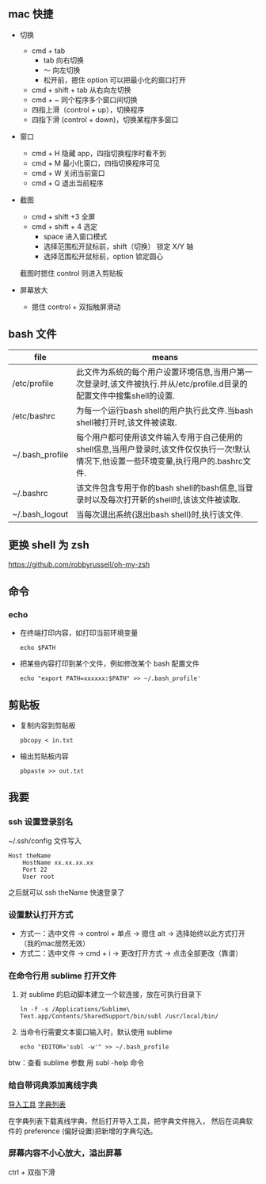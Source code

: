 ## mac 快捷

- 切换

	* cmd + tab
		* tab 向右切换
		* ～ 向左切换
		* 松开前，摁住 option 可以把最小化的窗口打开
	* cmd + shift + tab 从右向左切换
	* cmd + ~ 同个程序多个窗口间切换
	* 四指上滑（control + up），切换程序
	* 四指下滑 (control + down)，切换某程序多窗口

- 窗口

	* cmd + H 隐藏 app，四指切换程序时看不到
	* cmd + M 最小化窗口，四指切换程序可见
	* cmd + W 关闭当前窗口
	* cmd + Q 退出当前程序

- 截图

	* cmd + shift +3 全屏
	* cmd + shift + 4 选定
		* space 进入窗口模式
		* 选择范围松开鼠标前，shift（切换） 锁定 X/Y 轴
		* 选择范围松开鼠标前，option 锁定圆心

	截图时摁住 control 则进入剪贴板

- 屏幕放大
	
	* 摁住 control + 双指触屏滑动	
	
## bash 文件

file  | means
------------- | -------------
/etc/profile | 此文件为系统的每个用户设置环境信息,当用户第一次登录时,该文件被执行.并从/etc/profile.d目录的配置文件中搜集shell的设置.
/etc/bashrc | 为每一个运行bash shell的用户执行此文件.当bash shell被打开时,该文件被读取.
~/.bash_profile | 每个用户都可使用该文件输入专用于自己使用的shell信息,当用户登录时,该文件仅仅执行一次!默认情况下,他设置一些环境变量,执行用户的.bashrc文件.
~/.bashrc | 该文件包含专用于你的bash shell的bash信息,当登录时以及每次打开新的shell时,该该文件被读取.
~/.bash_logout | 当每次退出系统(退出bash shell)时,执行该文件.

## 更换 shell 为 zsh

https://github.com/robbyrussell/oh-my-zsh

## 命令

### echo

- 在终端打印内容，如打印当前环境变量

	```
	echo $PATH
	```

- 把某些内容打印到某个文件，例如修改某个 bash 配置文件

	```
	echo "export PATH=xxxxxx:$PATH" >> ~/.bash_profile'
	```

## 剪贴板

- 复制内容到剪贴板

	```
	pbcopy < in.txt
	```

- 输出剪贴板内容

	```
	pbpaste >> out.txt
	```

## 我要

### ssh 设置登录别名

~/.ssh/config 文件写入

	Host theName
   		HostName xx.xx.xx.xx
   		Port 22
   		User root

之后就可以 ssh theName 快速登录了

### 设置默认打开方式

- 方式一：选中文件 -> control + 单点 -> 摁住 alt -> 选择始终以此方式打开（我的mac居然无效）
- 方式二：选中文件 -> cmd + i -> 更改打开方式 -> 点击全部更改（靠谱）

### 在命令行用 sublime 打开文件

1. 对 sublime 的启动脚本建立一个软连接，放在可执行目录下

	```
	ln -f -s /Applications/Sublime\ Text.app/Contents/SharedSupport/bin/subl /usr/local/bin/
	```

2. 当命令行需要文本窗口输入时，默认使用 sublime

	```
	echo "EDITOR='subl -w'" >> ~/.bash_profile
	```

btw：查看 sublime 参数 用 subl -help 命令

### 给自带词典添加离线字典

[导入工具](https://github.com/jjgod/mac-dictionary-kit)
[字典列表](http://abloz.com/huzheng/stardict-dic/zh_CN/)

在字典列表下载离线字典，然后打开导入工具，把字典文件拖入，
然后在词典软件的 preference (偏好设置)把新增的字典勾选。

### 屏幕内容不小心放大，溢出屏幕

ctrl + 双指下滑
